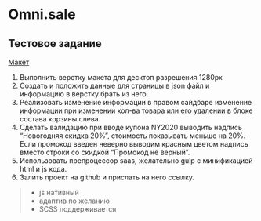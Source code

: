 # Omni.sale
## Тестовое задание


[Макет](https://www.figma.com/file/TspvhpqGa1xtfqLy5hTjCF/Test-checkout?node-id=0%3A1 "Figma")

1. Выполнить верстку макета для десктоп разрешения 1280px
1. Создать и положить данные для страницы в json файл и информацию в верстку брать из него.
1. Реализовать изменение информации в правом сайдбаре изменение информации при изменении кол-ва товара или его удалении в блоке состава корзины слева.
1. Сделать валидацию при вводе купона NY2020 выводить надпись “Новогодняя скидка 20%”, стоимость показывать меньше на 20%. Если промокод введен неверно выводим красным цветом надпись вместо строки со скидкой “Промокод не верный”.
1. Использовать препроцессор saas, желательно gulp с минификацией html и js кода.
1. Залить проект на github и прислать на него ссылку.

> * js нативный
> * адаптив по желанию
> * SCSS поддерживается
